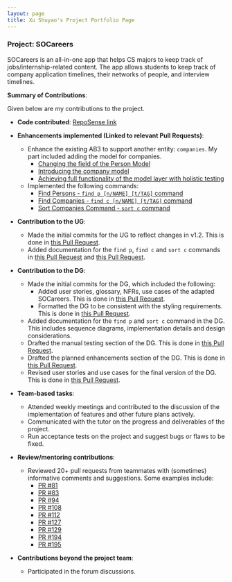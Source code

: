 ```yaml
---
layout: page
title: Xu Shuyao's Project Portfolio Page
---
```


### Project: SOCareers

SOCareers is an all-in-one app that helps CS majors to keep track of jobs/internship-related content.
The app allows students to keep track of company application timelines, their networks of people, and interview timelines.

**Summary of Contributions**:

Given below are my contributions to the project.

* **Code contributed**: [RepoSense link](https://nus-cs2103-ay2324s1.github.io/tp-dashboard/?search=tim-siu&breakdown=false&sort=groupTitle%20dsc&sortWithin=title&since=2023-09-22&timeframe=commit&mergegroup=&groupSelect=groupByRepos)

* **Enhancements implemented (Linked to relevant Pull Requests)**:
    * Enhance the existing AB3 to support another entity: `companies`. My part included adding the model for companies.
        * [Changing the field of the Person Model](https://github.com/AY2324S1-CS2103T-T10-4/tp/pull/78)
        * [Introducing the company model](https://github.com/AY2324S1-CS2103T-T10-4/tp/pull/84)
        * [Achieving full functionality of the model layer with holistic testing](https://github.com/AY2324S1-CS2103T-T10-4/tp/pull/86)
    * Implemented the following commands:
        * [Find Persons - `find p [n/NAME] [t/TAG]` command](https://github.com/AY2324S1-CS2103T-T10-4/tp/pull/107)
        * [Find Companies - `find c [n/NAME] [t/TAG]` command](https://github.com/AY2324S1-CS2103T-T10-4/tp/pull/107)
        * [Sort Companies Command - `sort c` command](https://github.com/AY2324S1-CS2103T-T10-4/tp/pull/131)

* **Contribution to the UG**:
    * Made the initial commits for the UG to reflect changes in v1.2. This is done in [this Pull Request](https://github.com/AY2324S1-CS2103T-T10-4/tp/pull/104).
    * Added documentation for the `find p`, `find c` and `sort c` commands in [this Pull Request](https://github.com/AY2324S1-CS2103T-T10-4/tp/pull/114) and [this Pull Request](https://github.com/AY2324S1-CS2103T-T10-4/tp/pull/141).

* **Contribution to the DG**:
    * Made the initial commits for the DG, which included the following:
        * Added user stories, glossary, NFRs, use cases of the adapted SOCareers. This is done in [this Pull Request](https://github.com/AY2324S1-CS2103T-T10-4/tp/pull/18).
        * Formatted the DG to be consistent with the styling requirements. This is done in [this Pull Request](https://github.com/AY2324S1-CS2103T-T10-4/tp/pull/75).
    * Added documentation for the `find p` and `sort c` command in the DG. This includes sequence diagrams, implementation details and design considerations.
    * Drafted the manual testing section of the DG. This is done in [this Pull Request](https://github.com/AY2324S1-CS2103T-T10-4/tp/pull/206).
    * Drafted the planned enhancements section of the DG. This is done in [this Pull Request](https://github.com/AY2324S1-CS2103T-T10-4/tp/pull/200).
    * Revised user stories and use cases for the final version of the DG. This is done in [this Pull Request](https://github.com/AY2324S1-CS2103T-T10-4/tp/pull/252).

* **Team-based tasks**:
    * Attended weekly meetings and contributed to the discussion of the implementation of features and other future plans actively.
    * Communicated with the tutor on the progress and deliverables of the project.
    * Run acceptance tests on the project and suggest bugs or flaws to be fixed.
* **Review/mentoring contributions**:
    * Reviewed 20+ pull requests from teammates with (sometimes) informative comments and suggestions. Some examples include:
        * [PR #81](https://github.com/AY2324S1-CS2103T-T10-4/tp/pull/81)
        * [PR #83](https://github.com/AY2324S1-CS2103T-T10-4/tp/pull/83)
        * [PR #94](https://github.com/AY2324S1-CS2103T-T10-4/tp/pull/94)
        * [PR #108](https://github.com/AY2324S1-CS2103T-T10-4/tp/pull/108)
        * [PR #112](https://github.com/AY2324S1-CS2103T-T10-4/tp/pull/112)
        * [PR #127](https://github.com/AY2324S1-CS2103T-T10-4/tp/pull/127)
        * [PR #129](https://github.com/AY2324S1-CS2103T-T10-4/tp/pull/129)
      * [PR #194](https://github.com/AY2324S1-CS2103T-T10-4/tp/pull/194)
      * [PR #195](https://github.com/AY2324S1-CS2103T-T10-4/tp/pull/195)
* **Contributions beyond the project team**:
    * Participated in the forum discussions.
